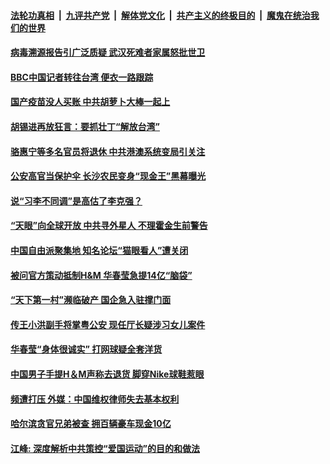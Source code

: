 

####  [法轮功真相](../../../../basic/blob/master/README.md?t=04010801) &nbsp;|&nbsp; [九评共产党](../../../../9ping.md/blob/master/README.md?t=04010801) &nbsp;|&nbsp; [解体党文化](../../../../jtdwh.md/blob/master/README.md?t=04010801)  &nbsp;|&nbsp; [共产主义的终极目的](../../../../gczydzjmd.md/blob/master/README.md?t=04010801) &nbsp;|&nbsp; [魔鬼在统治我们的世界](../../../../mgztzwmdsj.md/blob/master/README.md?t=04010801) 

#### [病毒溯源报告引广泛质疑 武汉死难者家属怒批世卫](../pages/soh5/490244.md?t=04010801) 
#### [BBC中国记者转往台湾 便衣一路跟踪](../pages/soh5/490235.md?t=04010801) 
#### [国产疫苗没人买账 中共胡萝卜大棒一起上](../pages/soh5/490118.md?t=04010801) 
#### [胡锡进再放狂言：要抓壮丁“解放台湾”](../pages/soh5/490094.md?t=04010801) 
#### [骆惠宁等多名官员将退休 中共港澳系统变局引关注](../pages/soh5/490028.md?t=04010801) 
#### [公安高官当保护伞 长沙农民变身“现金王”黑幕曝光](../pages/soh5/490112.md?t=04010801) 
#### [说“习李不同调”是高估了李克强？](../pages/soh5/490034.md?t=04010801) 
#### [“天眼”向全球开放 中共寻外星人 不理霍金生前警告](../pages/soh5/490046.md?t=04010801) 
#### [中国自由派聚集地 知名论坛“猫眼看人”遭关闭](../pages/soh5/489989.md?t=04010801) 
#### [被问官方策动抵制H&M 华春莹急提14亿“脑袋”](../pages/soh5/490001.md?t=04010801) 
#### [“天下第一村”濒临破产 国企急入驻撑门面](../pages/soh5/489935.md?t=04010801) 
#### [传王小洪副手将掌粤公安 现任厅长疑涉习女儿案件](../pages/soh5/489923.md?t=04010801) 
#### [华春莹“身体很诚实” 打网球疑全套洋货](../pages/soh5/489899.md?t=04010801) 
#### [中国男子手提H＆M声称去退货 脚穿Nike球鞋惹眼](../pages/soh5/489878.md?t=04010801) 
#### [频遭打压 外媒：中国维权律师失去基本权利](../pages/soh5/489836.md?t=04010801) 
#### [哈尔滨贪官兄弟被查 拥百辆豪车现金10亿](../pages/soh5/489812.md?t=04010801) 
#### [江峰: 深度解析中共策控“爱国运动”的目的和做法](../pages/soh5/489803.md?t=04010801) 
